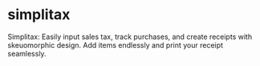 # simplitax
Simplitax: Easily input sales tax, track purchases, and create receipts with skeuomorphic design. Add items endlessly and print your receipt seamlessly.
